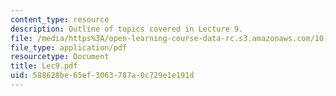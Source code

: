 ```yaml
---
content_type: resource
description: Outline of topics covered in Lecture 9.
file: /media/https%3A/open-learning-course-data-rc.s3.amazonaws.com/10-675j-computational-quantum-mechanics-of-molecular-and-extended-systems-fall-2004/588628be65ef3063787a0c729e1e191d_Lec9.pdf
file_type: application/pdf
resourcetype: Document
title: Lec9.pdf
uid: 588628be-65ef-3063-787a-0c729e1e191d
---
```

